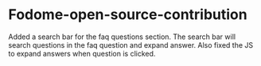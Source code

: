 # Fodome-open-source-contribution
Added a search bar for the faq questions section. The search bar will search questions in the faq question and expand answer. Also fixed the JS to expand answers when question is clicked.
